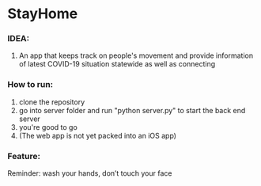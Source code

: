 # StayHome

### IDEA:
1. An app that keeps track on people's movement and provide information of latest COVID-19 situation statewide as well as connecting 

### How to run:
1. clone the repository
2. go into server folder and run "python server.py" to start the back end server
3. you're good to go
4. (The web app is not yet packed into an iOS app)

### Feature: 
Reminder: wash your hands, don’t touch your face

